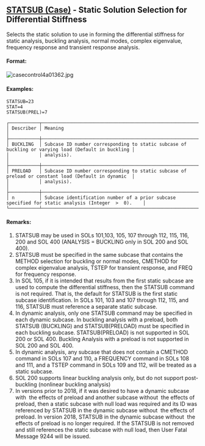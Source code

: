 ## [STATSUB (Case)](https://nexus.hexagon.com/documentationcenter/bundle/MSC_Nastran_2022.4/page/Nastran_Combined_Book/qrg/casecontrol4a/TOC.STATSUB.Case.xhtml) - Static Solution Selection for Differential Stiffness

Selects the static solution to use in forming the differential stiffness for static analysis, buckling analysis, normal modes, complex eigenvalue, frequency response and transient response analysis.

#### Format:

![casecontrol4a01362.jpg](https://help-be.hexagonmi.com/bundle/MSC_Nastran_2022.4/page/Nastran_Combined_Book/qrg/casecontrol4a/../../../assets/casecontrol4a01362.jpg?_LANG=enus)  

#### Examples:

```nastran
STATSUB=23
STAT=4
STATSUB(PREL)=7
```

```text
┌───────────┬────────────────────────────────────────────────────────────────────────────────────────────────────┐
│ Describer │ Meaning                                                                                            │
├───────────┼────────────────────────────────────────────────────────────────────────────────────────────────────┤
│ BUCKLING  │ Subcase ID number corresponding to static subcase of buckling or varying load (Default in buckling │
│           │ analysis).                                                                                         │
├───────────┼────────────────────────────────────────────────────────────────────────────────────────────────────┤
│ PRELOAD   │ Subcase ID number corresponding to static subcase of preload or constant load (Default in dynamic  │
│           │ analysis).                                                                                         │
├───────────┼────────────────────────────────────────────────────────────────────────────────────────────────────┤
│ n         │ Subcase identification number of a prior subcase specified for static analysis (Integer  >  0).    │
└───────────┴────────────────────────────────────────────────────────────────────────────────────────────────────┘
```

#### Remarks:

1. STATSUB may be used in SOLs 101,103, 105, 107 through 112, 115, 116, 200 and SOL 400 (ANALYSIS = BUCKLING only in SOL 200 and SOL 400).
2. STATSUB must be specified in the same subcase that contains the METHOD selection for buckling or normal modes, CMETHOD for complex eigenvalue analysis, TSTEP for transient response, and FREQ for frequency response.
3. In SOL 105, if it is intended that results from the first static subcase are used to compute the differential stiffness, then the STATSUB command is not required. That is, the default for STATSUB is the first static subcase identification. In SOLs 101, 103 and 107 through 112, 115, and 116, STATSUB must reference a separate static subcase.
4. In dynamic analysis, only one STATSUB command may be specified in each dynamic subcase. In buckling analysis with a preload, both STATSUB (BUCKLING) and STATSUB(PRELOAD) must be specified in each buckling subcase. STATSUB(PRELOAD) is not supported in SOL 200 or SOL 400. Buckling Analysis with a preload is not supported in SOL 200 and SOL 400.
5. In dynamic analysis, any subcase that does not contain a CMETHOD command in SOLs 107 and 110, a FREQUENCY command in SOLs 108 and 111, and a TSTEP command in SOLs 109 and 112, will be treated as a static subcase.
6. SOL 200 supports linear buckling analysis only, but do not support post-buckling (nonlinear buckling analysis)
7. In versions prior to 2018, if it was desired to have a dynamic subcase  with  the effects of preload and another subcase  without  the effects of preload, then a static subcase with null load was required and its ID was referenced by STATSUB in the dynamic subcase  without  the effects of preload. In version 2018, STATSUB in the dynamic subcase  without  the effects of preload is no longer required. If the STATSUB is not removed and still references the static subcase with null load, then User Fatal Message 9244 will be issued.
